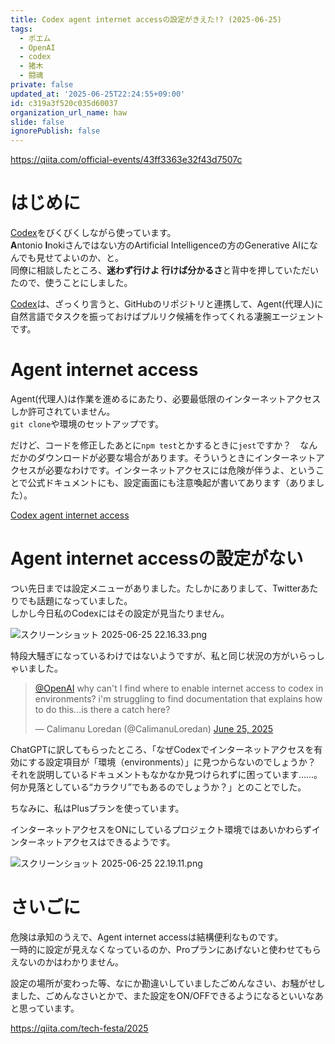 ```yaml
---
title: Codex agent internet accessの設定がきえた!? (2025-06-25)
tags:
  - ポエム
  - OpenAI
  - codex
  - 猪木
  - 闘魂
private: false
updated_at: '2025-06-25T22:24:55+09:00'
id: c319a3f520c035d60037
organization_url_name: haw
slide: false
ignorePublish: false
---
```

https://qiita.com/official-events/43ff3363e32f43d7507c

# はじめに

[Codex](https://platform.openai.com/docs/codex/overview)をびくびくしながら使っています。  
**A**ntonio **I**nokiさんではない方のArtificial Intelligenceの方のGenerative AIになんでも見せてよいのか、と。  
同僚に相談したところ、**迷わず行けよ 行けば分かるさ**と背中を押していただいたので、使うことにしました。  

[Codex](https://platform.openai.com/docs/codex/overview)は、ざっくり言うと、GitHubのリポジトリと連携して、Agent(代理人)に自然言語でタスクを振っておけばプルリク候補を作ってくれる凄腕エージェントです。  

# Agent internet access

Agent(代理人)は作業を進めるにあたり、必要最低限のインターネットアクセスしか許可されていません。  
`git clone`や環境のセットアップです。  

だけど、コードを修正したあとに`npm test`とかするときに`jest`ですか？　なんだかのダウンロードが必要な場合があります。そういうときにインターネットアクセスが必要なわけです。インターネットアクセスには危険が伴うよ、ということで公式ドキュメントにも、設定画面にも注意喚起が書いてあります（ありました）。  

[Codex agent internet access](https://platform.openai.com/docs/codex/agent-network)

# Agent internet accessの設定がない

つい先日までは設定メニューがありました。たしかにありまして、Twitterあたりでも話題になっていました。  
しかし今日私のCodexにはその設定が見当たりません。  

![スクリーンショット 2025-06-25 22.16.33.png](https://qiita-image-store.s3.ap-northeast-1.amazonaws.com/0/131808/c33272d9-3e03-443b-aa25-262ed41f1caa.png)


特段大騒ぎになっているわけではないようですが、私と同じ状況の方がいらっしゃいました。

<blockquote class="twitter-tweet"><p lang="en" dir="ltr"><a href="https://twitter.com/OpenAI?ref_src=twsrc%5Etfw">@OpenAI</a> why can&#39;t I find where to enable internet access to codex in environments? i&#39;m struggling to find documentation that explains how to do this...is there a catch here?</p>&mdash; Calimanu Loredan (@CalimanuLoredan) <a href="https://twitter.com/CalimanuLoredan/status/1937811512598380824?ref_src=twsrc%5Etfw">June 25, 2025</a></blockquote> <script async src="https://platform.twitter.com/widgets.js" charset="utf-8"></script>

ChatGPTに訳してもらったところ、「なぜCodexでインターネットアクセスを有効にする設定項目が「環境（environments）」に見つからないのでしょうか？ それを説明しているドキュメントもなかなか見つけられずに困っています……。 何か見落としている“カラクリ”でもあるのでしょうか？」とのことでした。

ちなみに、私はPlusプランを使っています。

インターネットアクセスをONにしているプロジェクト環境ではあいかわらずインターネットアクセスはできるようです。  

![スクリーンショット 2025-06-25 22.19.11.png](https://qiita-image-store.s3.ap-northeast-1.amazonaws.com/0/131808/a8a868f1-32db-4898-be0f-70b0ace9df17.png)



# さいごに

危険は承知のうえで、Agent internet accessは結構便利なものです。  
一時的に設定が見えなくなっているのか、Proプランにあげないと使わせてもらえないのかはわかりません。

設定の場所が変わった等、なにか勘違いしていましたごめんなさい、お騒がせしました、ごめんなさいとかで、また設定をON/OFFできるようになるといいなあと思っています。

https://qiita.com/tech-festa/2025
